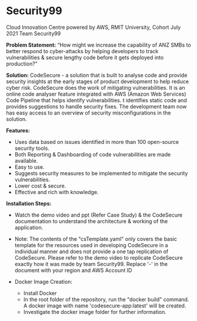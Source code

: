 # Security99
Cloud Innovation Centre powered by AWS, 
RMIT University, Cohort July 2021
Team Security99



**Problem Statement:**
	“How might we increase the capability of ANZ SMBs to better respond to cyber-attacks by helping developers to track vulnerabilities & secure lengthy code before it gets deployed into production?”
 


**Solution:**
  CodeSecure - a solution that is built to analyse code and provide security insights at the early stages of product development to help reduce cyber risk.  CodeSecure does the work of mitigating vulnerabilities. It is an online code analyser feature integrated with AWS (Amazon Web Services) Code Pipeline that helps identify vulnerabilities. t identifies static code and provides suggestions to handle security fixes. The development team now has easy access to an overview of security misconfigurations in the solution. 




**Features:**

   - Uses data based on issues identified in more than 100 open-source security tools.
   - Both Reporting & Dashboarding of code vulnerabilities are made available.
   - Easy to use. 
   - Suggests security measures to be implemented to mitigate the security vulnerabilities.
   - Lower cost & secure.
   - Effective and rich with knowledge.



**Installation Steps:**


- Watch the demo video and ppt (Refer Case Study) & the CodeSecure documentation to understand the architecture & working of the application.
- Note: The contents of the "csTemplate.yaml" only covers the basic template for the resources used in developing CodeSecure in a individual manner and does not provide a one tap replication of CodeSecure. Please refer to the demo video to replicate CodeSecure exactly how it was made by team Security99. Replace '<region>-<AWS Account ID here>' in the document with your region and AWS Account ID
- Docker Image Creation:
	
  - Install Docker
  - In the root folder of the repository, run the "docker build" command. A docker image with name 'codesecure-app:latest' will be created.
  - Investigate the docker image folder for further information.

